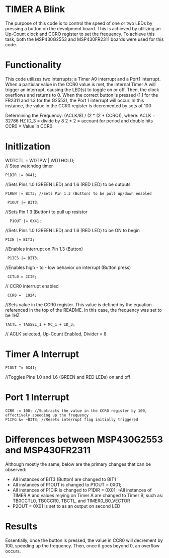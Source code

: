 # TIMER A Blink
  The purpose of this code is to control the speed of one or two LEDs by pressing a button on the devolpment board.
This is achieved by utilizing an Up-Count clock and CCRO register to set the frequency. To achieve this task, both the MSP430G2553 and MSP430FR2311 boards were used for this code.

# Functionality
This code utilizes two interrupts; a Timer A0 interrupt and a Port1 interrupt. When a partiular value in the CCR0 value is met, the internal Timer A will trigger an interrupt, causing the LED(s) to toggle on or off. Then, the clock overflows and returns to 0. When the correct button is pressed (1.1 for the FR2311 and 1.3 for the G2553), the Port 1 interrupt will occur. In this instance, the value in the CCR0 register is decremented by sets of 100

Determining the Frequency: (ACLK/8) / (2 * (2 * CCRO)), where:
ACLK = 32786 HZ
ID_3 = divide by 8
2 * 2 = account for period and double hits
CCR0 = Value in CCR0


# Initlization
WDTCTL = WDTPW | WDTHOLD;	
// Stop watchdog timer

	P1DIR |= 0X41;
  //Sets Pins 1.0 (GREEN LED) and 1.6 (RED LED) to be outputs
  
	P1REN |= BIT3; //Sets Pin 1.3 (Button) to be pull up/down enabled
	
 	 P1OUT |= BIT3; 
  //Sets Pin 1.3 (Button) to pull up resistor
	
	  P1OUT |= 0X41; 
  //Sets Pins 1.0 (GREEN LED) and 1.6 (RED LED) to be ON to begin
	
  	P1IE |= BIT3; 
  //Enables interrupt on Pin 1.3 (Button)
	
 	 P1IES |= BIT3; 
  //Enables high - to - low behavior on interrupt (Button press)
	
 	 CCTL0 = CCIE;
  // CCR0 interrupt enabled
	
 	 CCR0 =  1024; 
  //Sets value in the CCR0 register. This value is defined by the equation referenced in the top of the README. In this case, the frequency was set to be 1HZ
	
  	TACTL = TASSEL_1 + MC_1 + ID_3;  
  // ACLK selected, Up-Count Enabled, Divider = 8
  
  # Timer A Interrupt
  
  	P1OUT ^= 0X41; 
  //Toggles Pins 1.0 and 1.6 (GREEN and RED LEDs) on and off
  
  # Port 1 Interrupt
  
  	CCR0 -= 100; //Subtracts the value in the CCR0 register by 100, effectively speeding up the frequency
   	P1IFG &= ~BIT3; //Resets interrupt flag initially triggered
    
 # Differences between MSP430G2553 and MSP430FR2311
 Although mostly the same, below are the primary changes that can be observed:
 
 - All instances of BIT3 (Button) are changed to BIT1
 - All instances of P1OUT is changed to P1OUT = 0X01;
 - All instances of P1DIR is changed to P1DIR = 0X01;
 -All instances of TIMER A and values relying on Timer A are changed to Timer B, such as:
 TB0CCTL0, TB0CCR0, TBCTL, and TIMER0_B0_VECTOR
 - P2OUT = 0X01 is set to as an output on second LED 
    
 # Results
 Essentially, once the button is pressed, the value in CCR0 will decrement by 100, speeding up the frequency. Then, once it goes beyond 0, an overflow occurs.
  

